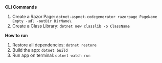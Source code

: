 **CLI Commands**

1. Create a Razor Page: `dotnet-aspnet-codegenerator razorpage PageName Empty -udl -outDir DirName\`
2. Create a Class Library: `dotnet new classlib -o ClassName`

**How to run**

1. Restore all dependencies: `dotnet restore`
2. Build the app: `dotnet build`
3. Run app on terminal: `dotnet watch run`
